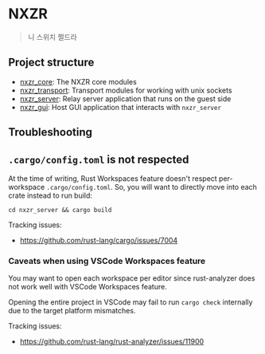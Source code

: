 # NXZR

> 니 스위치 쩔드라

## Project structure

- [nxzr_core](./nxzr_core/): The NXZR core modules
- [nxzr_transport](./nxzr_transport/): Transport modules for working with unix sockets
- [nxzr_server](./nxzr_server/): Relay server application that runs on the guest side
- [nxzr_gui](./nxzr_gui/): Host GUI application that interacts with `nxzr_server`

## Troubleshooting

## `.cargo/config.toml` is not respected

At the time of writing, Rust Workspaces feature doesn't respect per-workspace `.cargo/config.toml`. So, you will want to directly move into each crate instead to run build:

```shell
cd nxzr_server && cargo build
```

Tracking issues:
- https://github.com/rust-lang/cargo/issues/7004

### Caveats when using VSCode Workspaces feature

You may want to open each workspace per editor since rust-analyzer does not work well with VSCode Workspaces feature.

Opening the entire project in VSCode may fail to run `cargo check` internally due to the target platform mismatches.

Tracking issues:
- https://github.com/rust-lang/rust-analyzer/issues/11900

